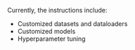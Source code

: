 Currently, the instructions include:
- Customized datasets and dataloaders
- Customized models
- Hyperparameter tuning